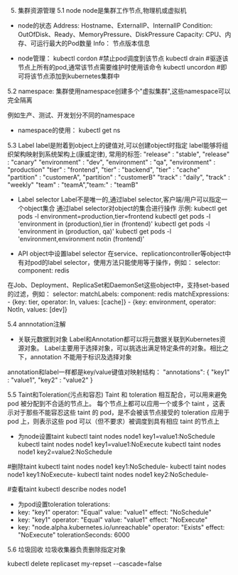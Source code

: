 5. 集群资源管理
5.1 node
node是集群工作节点,物理机或虚拟机

- node的状态
Address:
	Hostname、ExternalIP、InternalIP
Condition:
	OutOfDisk、Ready、MemoryPressure、DiskPressure
Capacity:
	CPU、内存、可运行最大的Pod数量
Info：
	节点版本信息
	
- node管理：
kubectl cordon <node>  #禁止pod调度到该节点
kubectl drain <node>   #驱逐该节点上所有的pod,通常该节点需要维护时使用该命令
kubectl uncordon <node>  #即可将该节点添加到kubernetes集群中

5.2 namespace:
集群使用namespace创建多个"虚拟集群",这些namespace可以完全隔离

例如生产、测试、开发划分不同的namespace

- namespace的使用：
kubectl get ns

5.3 Label
label是附着到object上的键值对,可以创建object时指定
label能够将组织架构映射到系统架构上(康威定律),
常用的标签:
    "release" : "stable", "release" : "canary"
    "environment" : "dev", "environment" : "qa", "environment" : "production"
    "tier" : "frontend", "tier" : "backend", "tier" : "cache"
    "partition" : "customerA", "partition" : "customerB"
    "track" : "daily", "track" : "weekly"
    "team" : "teamA","team:" : "teamB"

- Label selector
Label不是唯一的,通过label selector,客户端/用户可以指定一个object集合
通过label selector对object的集合进行操作
示例:
kubectl get pods -l environment=production,tier=frontend
kubectl get pods -l 'environment in (production),tier in (frontend)'
kubectl get pods -l 'environment in (production, qa)'
kubectl get pods -l 'environment,environment notin (frontend)'

- API object中设置label selector
在service、replicationcontroller等object中有对pod的label selector，使用方法只能使用等于操作，例如：
selector:
    component: redis

在Job、Deployment、ReplicaSet和DaemonSet这些object中，支持set-based的过滤，例如：
selector:
  matchLabels:
    component: redis
  matchExpressions:
    - {key: tier, operator: In, values: [cache]}
    - {key: environment, operator: NotIn, values: [dev]}

5.4 annnotation注解

- 关联元数据到对象
Label和Annotation都可以将元数据关联到Kubernetes资源对象。
Label主要用于选择对象，可以挑选出满足特定条件的对象。相比之下，annotation 不能用于标识及选择对象

annotation和label一样都是key/value键值对映射结构：
"annotations": {
  "key1" : "value1",
  "key2" : "value2"
}

5.5 Taint和Toleration(污点和容忍)
Taint 和 toleration 相互配合，可以用来避免 pod 被分配到不合适的节点上。
每个节点上都可以应用一个或多个 taint ，这表示对于那些不能容忍这些 taint 的 pod，是不会被该节点接受的
toleration 应用于 pod 上，则表示这些 pod 可以（但不要求）被调度到具有相应 taint 的节点上

- 为node设置taint
kubectl taint nodes node1 key1=value1:NoSchedule
kubectl taint nodes node1 key1=value1:NoExecute
kubectl taint nodes node1 key2=value2:NoSchedule

#删除taint
kubectl taint nodes node1 key1:NoSchedule-
kubectl taint nodes node1 key1:NoExecute-
kubectl taint nodes node1 key2:NoSchedule-

#查看taint
kubectl describe nodes node1

- 为pod设置toleration
tolerations:
- key: "key1"
  operator: "Equal"
  value: "value1"
  effect: "NoSchedule"
- key: "key1"
  operator: "Equal"
  value: "value1"
  effect: "NoExecute"
- key: "node.alpha.kubernetes.io/unreachable"
  operator: "Exists"
  effect: "NoExecute"
  tolerationSeconds: 6000
  
5.6 垃圾回收
垃圾收集器负责删除指定对象  
  
kubectl delete replicaset my-repset --cascade=false